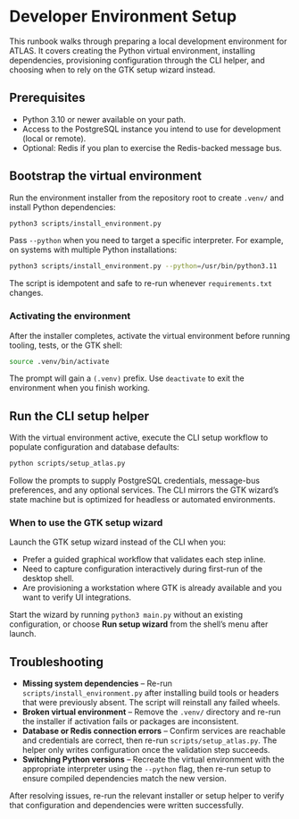 # Developer Environment Setup

This runbook walks through preparing a local development environment for ATLAS. It covers creating the Python virtual environment, installing dependencies, provisioning configuration through the CLI helper, and choosing when to rely on the GTK setup wizard instead.

## Prerequisites
- Python 3.10 or newer available on your path.
- Access to the PostgreSQL instance you intend to use for development (local or remote).
- Optional: Redis if you plan to exercise the Redis-backed message bus.

## Bootstrap the virtual environment
Run the environment installer from the repository root to create `.venv/` and install Python dependencies:

```bash
python3 scripts/install_environment.py
```

Pass `--python` when you need to target a specific interpreter. For example, on systems with multiple Python installations:

```bash
python3 scripts/install_environment.py --python=/usr/bin/python3.11
```

The script is idempotent and safe to re-run whenever `requirements.txt` changes.

### Activating the environment
After the installer completes, activate the virtual environment before running tooling, tests, or the GTK shell:

```bash
source .venv/bin/activate
```

The prompt will gain a `(.venv)` prefix. Use `deactivate` to exit the environment when you finish working.

## Run the CLI setup helper
With the virtual environment active, execute the CLI setup workflow to populate configuration and database defaults:

```bash
python scripts/setup_atlas.py
```

Follow the prompts to supply PostgreSQL credentials, message-bus preferences, and any optional services. The CLI mirrors the GTK wizard’s state machine but is optimized for headless or automated environments.

### When to use the GTK setup wizard
Launch the GTK setup wizard instead of the CLI when you:
- Prefer a guided graphical workflow that validates each step inline.
- Need to capture configuration interactively during first-run of the desktop shell.
- Are provisioning a workstation where GTK is already available and you want to verify UI integrations.

Start the wizard by running `python3 main.py` without an existing configuration, or choose **Run setup wizard** from the shell’s menu after launch.

## Troubleshooting
- **Missing system dependencies** – Re-run `scripts/install_environment.py` after installing build tools or headers that were previously absent. The script will reinstall any failed wheels.
- **Broken virtual environment** – Remove the `.venv/` directory and re-run the installer if activation fails or packages are inconsistent.
- **Database or Redis connection errors** – Confirm services are reachable and credentials are correct, then re-run `scripts/setup_atlas.py`. The helper only writes configuration once the validation step succeeds.
- **Switching Python versions** – Recreate the virtual environment with the appropriate interpreter using the `--python` flag, then re-run setup to ensure compiled dependencies match the new version.

After resolving issues, re-run the relevant installer or setup helper to verify that configuration and dependencies were written successfully.

